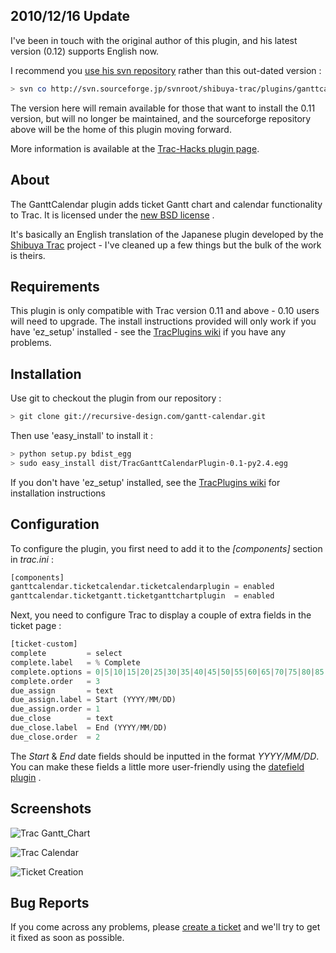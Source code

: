
2010/12/16 Update
-----------------

I've been in touch with the original author of this plugin, and his latest version (0.12) supports English now. 

I recommend you [use his svn repository](http://svn.sourceforge.jp/svnroot/shibuya-trac/plugins/ganttcalendarplugin/trunk) rather than this out-dated version :

```bash
> svn co http://svn.sourceforge.jp/svnroot/shibuya-trac/plugins/ganttcalendarplugin/trunk ganttcalendarplugin
```

The version here will remain available for those that want to install the 0.11 version, but will no longer be maintained, and the sourceforge repository above will be the home of this plugin moving forward.

More information is available at the [Trac-Hacks plugin page](http://trac-hacks.org/wiki/GanttCalendarPlugin).

About
-----

The GanttCalendar plugin adds ticket Gantt chart and calendar functionality to Trac. It is licensed under the [new BSD license](http://www.opensource.org/licenses/bsd-license.php) .

It's basically an English translation of the Japanese plugin developed by the [Shibuya Trac](http://sourceforge.jp/projects/shibuya-trac/) project - I've cleaned up a few things but the bulk of the work is theirs.

Requirements
------------

This plugin is only compatible with Trac version 0.11 and above - 0.10 users will need to upgrade. The install instructions provided will only work if you have 'ez_setup' installed - see the [TracPlugins wiki](http://trac.edgewall.org/wiki/TracPlugins) if you have any problems.

Installation
------------

Use git to checkout the plugin from our repository :

```bash
> git clone git://recursive-design.com/gantt-calendar.git
```

Then use 'easy_install' to install it :

```bash
> python setup.py bdist_egg
> sudo easy_install dist/TracGanttCalendarPlugin-0.1-py2.4.egg
```

If you don't have 'ez_setup' installed, see the [TracPlugins wiki](http://trac.edgewall.org/wiki/TracPlugins) for installation instructions

Configuration
-------------

To configure the plugin, you first need to add it to the _[components]_ section in _trac.ini_ :

```python
[components]
ganttcalendar.ticketcalendar.ticketcalendarplugin = enabled
ganttcalendar.ticketgantt.ticketganttchartplugin  = enabled
```

Next, you need to configure Trac to display a couple of extra fields in the ticket page :

```python
[ticket-custom]
complete         = select
complete.label   = % Complete
complete.options = 0|5|10|15|20|25|30|35|40|45|50|55|60|65|70|75|80|85|90|95|100
complete.order   = 3
due_assign       = text
due_assign.label = Start (YYYY/MM/DD)
due_assign.order = 1
due_close        = text
due_close.label  = End (YYYY/MM/DD)
due_close.order  = 2
```

The _Start_ & _End_ date fields should be inputted in the format _YYYY/MM/DD_. You can make these fields a little more user-friendly using the [datefield plugin](http://trac-hacks.org/wiki/DateFieldPlugin) .

Screenshots
-----------

![Trac Gantt_Chart](http://recursive-design.com/images/projects/gantt-calendar/Trac_Gantt_Chart.png)

![Trac Calendar](http://recursive-design.com/images/projects/gantt-calendar/Trac_Calendar.png)

![Ticket Creation](http://recursive-design.com/images/projects/gantt-calendar/Ticket_Creation.png)

Bug Reports
-----------

If you come across any problems, please [create a ticket](https://github.com/recurser/trac-gantt-calendar/issues) and we'll try to get it fixed as soon as possible.
